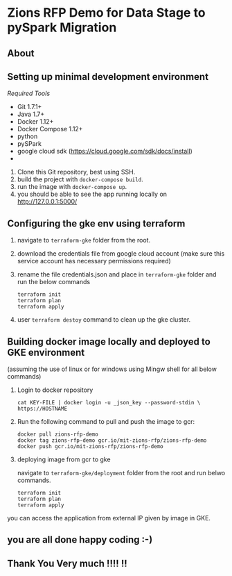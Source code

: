 # Zions RFP Demo for Data Stage to pySpark Migration

## About

## Setting up minimal development environment

*Required Tools*
   * Git 1.7.1+
   * Java 1.7+
   * Docker 1.12+
   * Docker Compose 1.12+
   * python
   * pySPark
   * google cloud sdk (https://cloud.google.com/sdk/docs/install)
   *

1. Clone this Git repository, best using SSH.
2. build the project with `docker-compose build`.
3. run the image with `docker-compose up`.
4. you should be able to see the app running locally on http://127.0.0.1:5000/


## Configuring the gke env using terraform
1. navigate to `terraform-gke` folder from the root.
2. download the credentials file from google cloud account (make sure this service account has necessary permissions required)
3. rename the file credentials.json and place in `terraform-gke` folder and run the below commands 
   
   ```
   terraform init
   terraform plan
   terraform apply
   ```
4. user `terraform destoy` command to clean up the gke cluster.
   
## Building docker image locally and deployed to GKE environment
(assuming the use of linux or for windows using Mingw shell for all below commands)

1. Login to docker repository 
   ```
   cat KEY-FILE | docker login -u _json_key --password-stdin \
   https://HOSTNAME
   ```
2. Run the following command to pull and push the image to gcr:
   ```
   docker pull zions-rfp-demo
   docker tag zions-rfp-demo gcr.io/mit-zions-rfp/zions-rfp-demo
   docker push gcr.io/mit-zions-rfp/zions-rfp-demo
   ```
3. deploying image from gcr to gke

    navigate to `terraform-gke/deployment` folder from the root and run belwo commands.

    ```
   terraform init
   terraform plan
   terraform apply
   ```
you can access the application from external IP given by image in GKE.

## you are all done happy coding :-)
## Thank You Very much !!!! !!
